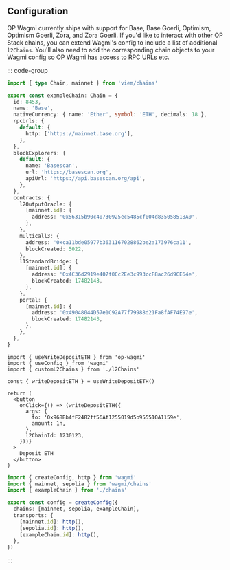 ## Configuration

OP Wagmi currently ships with support for Base, Base Goerli, Optimism, Optimism Goerli, Zora, and Zora Goerli. If you'd like to interact with other OP Stack chains, you can extend Wagmi's config to include a list of additional `l2Chains`. You'll also need to add the corresponding chain objects to your Wagmi config so OP Wagmi has access to RPC URLs etc.

::: code-group

```ts [l2Chains.ts]
import { type Chain, mainnet } from 'viem/chains'

export const exampleChain: Chain = {
  id: 8453,
  name: 'Base',
  nativeCurrency: { name: 'Ether', symbol: 'ETH', decimals: 18 },
  rpcUrls: {
    default: {
      http: ['https://mainnet.base.org'],
    },
  },
  blockExplorers: {
    default: {
      name: 'Basescan',
      url: 'https://basescan.org',
      apiUrl: 'https://api.basescan.org/api',
    },
  },
  contracts: {
    l2OutputOracle: {
      [mainnet.id]: {
        address: '0x56315b90c40730925ec5485cf004d835058518A0',
      },
    },
    multicall3: {
      address: '0xca11bde05977b3631167028862be2a173976ca11',
      blockCreated: 5022,
    },
    l1StandardBridge: {
      [mainnet.id]: {
        address: '0x4C36d2919e407f0Cc2Ee3c993ccF8ac26d9CE64e',
        blockCreated: 17482143,
      },
    },
    portal: {
      [mainnet.id]: {
        address: '0x49048044D57e1C92A77f79988d21Fa8fAF74E97e',
        blockCreated: 17482143,
      },
    },
  },
}
```

```tsx [app.tsx]
import { useWriteDepositETH } from 'op-wagmi'
import { useConfig } from 'wagmi'
import { customL2Chains } from './l2Chains'

const { writeDepositETH } = useWriteDepositETH()

return (
  <button
    onClick={() => (writeDepositETH({
      args: {
        to: '0x968Bb4fF2482ff56Af1255019d5b955510A1159e',
        amount: 1n,
      },
      l2ChainId: 1230123,
    }))}
  >
    Deposit ETH
  </button>
)
```

```ts [config.ts]
import { createConfig, http } from 'wagmi'
import { mainnet, sepolia } from 'wagmi/chains'
import { exampleChain } from './chains'

export const config = createConfig({
  chains: [mainnet, sepolia, exampleChain],
  transports: {
    [mainnet.id]: http(),
    [sepolia.id]: http(),
    [exampleChain.id]: http(),
  },
})
```

:::
